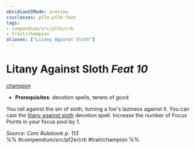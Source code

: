 ```yaml
---
obsidianUIMode: preview
cssclasses: pf2e,pf2e-feat
tags:
- compendium/src/pf2e/crb
- trait/champion
aliases: ["Litany Against Sloth"]
---
```

# Litany Against Sloth  *Feat 10*  
[champion](rules/traits/champion.md "Champion Class Trait")  

- **Prerequisites**: devotion spells, tenets of good

You rail against the sin of sloth, turning a foe's laziness against it. You can cast the [litany against sloth](compendium/spells/litany-against-sloth.md) devotion spell. Increase the number of Focus Points in your focus pool by 1.

*Source: Core Rulebook p. 113*  
%% #compendium/src/pf2e/crb #trait/champion %%